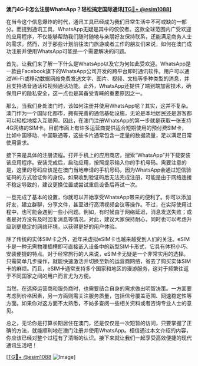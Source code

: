 **澳门4G卡怎么注册WhatsApp？轻松搞定国际通讯[[TG💪+ @esim1088](https://t.me/s/esim1088)]**

在当今这个信息爆炸的时代，通讯工具已经成为我们日常生活中不可或缺的一部分。而提到通讯工具，WhatsApp无疑是其中的佼佼者。这款全球范围内广受欢迎的应用程序，不仅能够帮助我们随时随地与亲朋好友保持联系，还能满足商务人士的需求。然而，对于那些计划前往澳门旅游或者工作的朋友们来说，如何在澳门成功注册并使用WhatsApp可能是一个需要解决的问题。

首先，让我们来了解一下什么是WhatsApp以及它为何如此受欢迎。WhatsApp是一款由Facebook旗下的WhatsApp公司开发的跨平台即时通讯软件。用户可以通过Wi-Fi或移动数据网络免费发送文字、图片、视频、文档等多种类型的消息，并且支持语音通话和视频通话功能。此外，WhatsApp还提供了端到端加密技术，确保用户的隐私安全，这一点也是其备受青睐的重要原因之一。

那么，当我们身处澳门时，该如何注册并使用WhatsApp呢？其实，这并不复杂。澳门作为一个国际化都市，拥有完善的通信基础设施，无论是本地居民还是游客都可以轻松地接入互联网。因此，在澳门注册WhatsApp的第一步就是获取一张支持4G网络的SIM卡。目前市面上有许多运营商提供适合短期使用的预付费SIM卡，比如中国移动、中国联通等，这些卡片通常包含一定量的数据流量，足以满足日常使用需求。

接下来是具体的注册流程。打开手机上的应用商店，搜索“WhatsApp”并下载安装该应用程序。安装完成后，启动应用，按照提示输入你的手机号码。需要注意的是，这里的号码应该是在澳门当地申请的手机号码，因为WhatsApp会通过短信验证码的方式验证你的身份。如果收到验证码后无法完成注册，可能是由于网络连接不稳定导致的，建议更换位置或尝试重启设备后再试一次。

一旦完成了基本的设置，你就可以开始享受WhatsApp带来的便利了。你可以添加好友，建立群聊，分享文件，甚至进行高清视频会议等操作。不过，在实际使用过程中，也可能会遇到一些小问题。例如，有时候由于网络延迟，消息发送失败；或者是对方没有及时回复消息等情况。对此，建议大家保持耐心，同时也可以考虑升级到更稳定的网络环境，以获得更好的用户体验。

除了传统的实体SIM卡之外，近年来虚拟eSIM卡也越来越受到人们的关注。eSIM卡是一种无需物理插槽即可直接嵌入设备中的新型SIM卡形式，它具有体积小巧、安装便捷的特点。对于经常旅行的人来说，eSIM卡无疑是一个非常实用的选择。只需简单几步操作，就能快速激活并切换至新的运营商网络，省去了购买实体SIM卡的麻烦。而且，eSIM卡通常支持多个国家和地区的漫游服务，这对于频繁往返于不同国家之间的用户而言尤为方便。

当然，在选择运营商和服务商时，也需要结合自身的需求做出明智决策。一方面要考虑到价格因素，另一方面则需关注服务质量，包括信号覆盖范围、网速稳定性等方面。如果你对这方面不太熟悉，不妨多查阅一些相关资料或者咨询专业人士的意见。

总之，无论你是打算长期居住在澳门，还是仅仅是一次短暂的访问，只要掌握了正确的方法，就能顺利地在澳门注册并使用WhatsApp。相信通过本文介绍的内容，你应该已经对整个过程有了清晰的认识。接下来就让我们一起享受高效便捷的现代通讯生活吧！

[[TG💪+ @esim1088](https://t.me/s/esim1088) ![Image](https://i.postimg.cc/4NQfJmqS/Snipaste-2025-05-13-00-14-12.png)]
